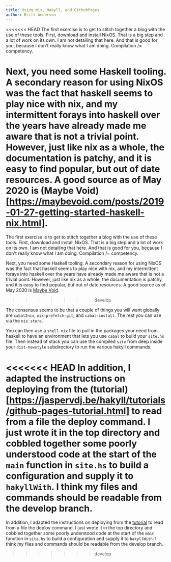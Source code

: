 ```yaml
---
title: Using Nix, Hakyll, and GithubPages
author: Britt Anderson
---
```


<<<<<<< HEAD
The first exercise is to get to stitch together a blog with the use of these tools. First, download and install NixOS. That is a big step and a lot of work on its own. I am not detailing that here. And that is good for you, because I don't really know what I am doing.  Compilation /= competency.

Next, you need some Haskell tooling. A secondary reason for using NixOS was the fact that haskell seems to play nice with nix, and my intermittent forays into haskell over the years have already made me aware that is not a trivial point. However, just like nix as a whole, the documentation is patchy, and it is easy to find popular, but out of date resources. A good source as of May 2020 is (Maybe Void)[https://maybevoid.com/posts/2019-01-27-getting-started-haskell-nix.html].
=======
The first exercise is to get to stitch together a blog with the use of these tools. First, download and install NixOS. That is a big step and a lot of work on its own. I am not detailing that here. And that is good for you, because I don\'t really know what I am doing.  Compilation /= competency.


Next, you need some Haskell tooling. A secondary reason for using NixOS was the fact that haskell seems to play nice with nix, and my intermittent forays into haskell over the years have already made me aware that is not a trivial point. However, just like nix as a whole, the documentation is patchy, and it is easy to find popular, but out of date resources. A good source as of May 2020 is [Maybe Void](https://maybevoid.com/posts/2019-01-27-getting-started-haskell-nix.html).
>>>>>>> develop

The consensus seems to be that a couple of things you will want globally are `cabal2nix`, `nix-prefetch-git`, and `cabal-install`. The rest you can use via the `nix store`.

You can then use a `shell.nix` file to pull in the packages your need from haskell to have an environment that lets you use `cabal` to build your `site.hs` file. Then instead of stack you can use the compiled `site` from deep inside your `dist-newstyle` subdirectory to run the various hakyll commands. 

<<<<<<< HEAD
In addition, I adapted the instructions on deploying from the (tutorial)[https://jaspervdj.be/hakyll/tutorials/github-pages-tutorial.html] to read from a file the deploy command. I just wrote it in the top directory and cobbled together some poorly understood code at the start of the `main` function in `site.hs` to build a configuration and supply it to `hakyllWith`. I think my files and commands should be readable from the develop branch. 
=======
In addition, I adapted the instructions on deploying from the [tutorial](https://jaspervdj.be/hakyll/tutorials/github-pages-tutorial.html) to read from a file the deploy command. I just wrote it in the top directory and cobbled together some poorly understood code at the start of the `main` function in `site.hs` to build a configuration and supply it to `hakyllWith`. I think my files and commands should be readable from the develop branch. 
>>>>>>> develop
